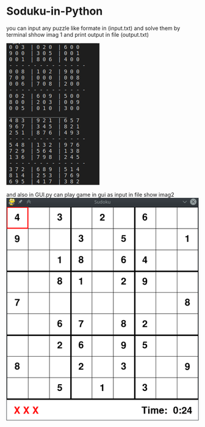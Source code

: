 # Soduku-in-Python

you can input any puzzle like formate in (input.txt) and solve them by terminal  shhow imag 1
and print output in file (output.txt) 

<img src="imgs/imgs1.png">

and also in GUI.py can play game in gui as input in file  show imag2
 <br>
<img src="imgs/imgs2.png">





































